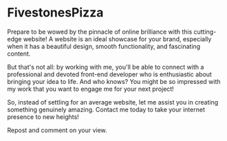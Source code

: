 # FivestonesPizza


Prepare to be wowed by the pinnacle of online brilliance with this cutting-edge website! A website is an ideal showcase for your brand, especially when it has a beautiful design, smooth functionality, and fascinating content.

But that's not all: by working with me, you'll be able to connect with a professional and devoted front-end developer who is enthusiastic about bringing your idea to life. And who knows? You might be so impressed with my work that you want to engage me for your next project!


So, instead of settling for an average website, let me assist you in creating something genuinely amazing. Contact me today to take your internet presence to new heights!

Repost and comment on your view.
